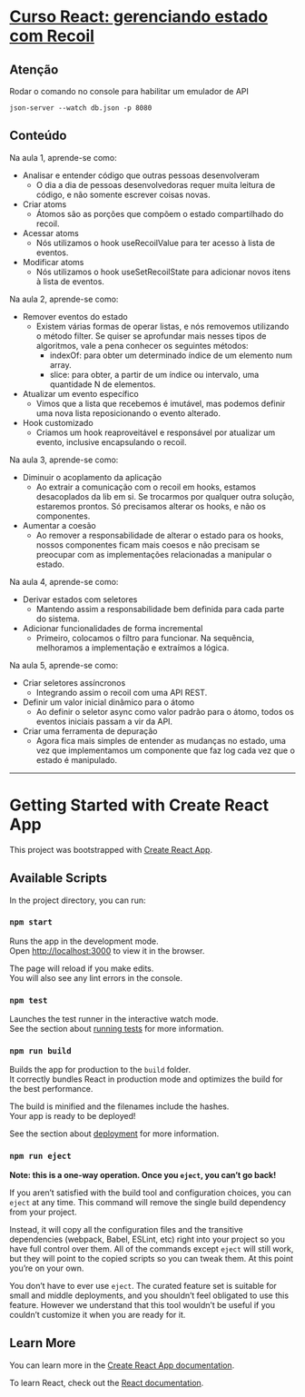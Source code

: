 # [Curso React: gerenciando estado com Recoil](https://cursos.alura.com.br/course/react-gerenciando-estado-recoil)

## Atenção

Rodar o comando no console para habilitar um emulador de API

`json-server --watch db.json -p 8080`

## Conteúdo 

Na aula 1, aprende-se como:
* Analisar e entender código que outras pessoas desenvolveram
  * O dia a dia de pessoas desenvolvedoras requer muita leitura de código, e não somente escrever coisas novas.
* Criar atoms
  * Átomos são as porções que compõem o estado compartilhado do recoil.
* Acessar atoms
  * Nós utilizamos o hook useRecoilValue para ter acesso à lista de eventos.
* Modificar atoms
  * Nós utilizamos o hook useSetRecoilState para adicionar novos itens à lista de eventos.

Na aula 2, aprende-se como:
* Remover eventos do estado
  * Existem várias formas de operar listas, e nós removemos utilizando o método filter. Se quiser se aprofundar mais nesses tipos de algoritmos, vale a pena conhecer os seguintes métodos:
    * indexOf: para obter um determinado índice de um elemento num array.
    * slice: para obter, a partir de um índice ou intervalo, uma quantidade N de elementos.
* Atualizar um evento específico
  * Vimos que a lista que recebemos é imutável, mas podemos definir uma nova lista reposicionando o evento alterado.
* Hook customizado
  * Criamos um hook reaproveitável e responsável por atualizar um evento, inclusive encapsulando o recoil.

Na aula 3, aprende-se como:
* Diminuir o acoplamento da aplicação
  * Ao extrair a comunicação com o recoil em hooks, estamos desacoplados da lib em si. Se trocarmos por qualquer outra solução, estaremos prontos. Só precisamos alterar os hooks, e não os componentes.
* Aumentar a coesão
  * Ao remover a responsabilidade de alterar o estado para os hooks, nossos componentes ficam mais coesos e não precisam se preocupar com as implementações relacionadas a manipular o estado.

Na aula 4, aprende-se como:
* Derivar estados com seletores
  * Mantendo assim a responsabilidade bem definida para cada parte do sistema.
* Adicionar funcionalidades de forma incremental
  * Primeiro, colocamos o filtro para funcionar. Na sequência, melhoramos a implementação e extraímos a lógica.

Na aula 5, aprende-se como:
* Criar seletores assíncronos
  * Integrando assim o recoil com uma API REST.
* Definir um valor inicial dinâmico para o átomo
  * Ao definir o seletor async como valor padrão para o átomo, todos os eventos iniciais passam a vir da API.
* Criar uma ferramenta de depuração
  * Agora fica mais simples de entender as mudanças no estado, uma vez que implementamos um componente que faz log cada vez que o estado é manipulado.

---
# Getting Started with Create React App

This project was bootstrapped with [Create React App](https://github.com/facebook/create-react-app).

## Available Scripts

In the project directory, you can run:

### `npm start`

Runs the app in the development mode.\
Open [http://localhost:3000](http://localhost:3000) to view it in the browser.

The page will reload if you make edits.\
You will also see any lint errors in the console.

### `npm test`

Launches the test runner in the interactive watch mode.\
See the section about [running tests](https://facebook.github.io/create-react-app/docs/running-tests) for more information.

### `npm run build`

Builds the app for production to the `build` folder.\
It correctly bundles React in production mode and optimizes the build for the best performance.

The build is minified and the filenames include the hashes.\
Your app is ready to be deployed!

See the section about [deployment](https://facebook.github.io/create-react-app/docs/deployment) for more information.

### `npm run eject`

**Note: this is a one-way operation. Once you `eject`, you can’t go back!**

If you aren’t satisfied with the build tool and configuration choices, you can `eject` at any time. This command will remove the single build dependency from your project.

Instead, it will copy all the configuration files and the transitive dependencies (webpack, Babel, ESLint, etc) right into your project so you have full control over them. All of the commands except `eject` will still work, but they will point to the copied scripts so you can tweak them. At this point you’re on your own.

You don’t have to ever use `eject`. The curated feature set is suitable for small and middle deployments, and you shouldn’t feel obligated to use this feature. However we understand that this tool wouldn’t be useful if you couldn’t customize it when you are ready for it.

## Learn More

You can learn more in the [Create React App documentation](https://facebook.github.io/create-react-app/docs/getting-started).

To learn React, check out the [React documentation](https://reactjs.org/).
